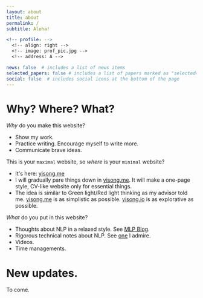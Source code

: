 ```yaml
---
layout: about
title: about
permalink: /
subtitle: Aloha!

<!-- profile: -->
  <!-- align: right -->
  <!-- image: prof_pic.jpg -->
  <!-- address: A -->

news: false  # includes a list of news items
selected_papers: false # includes a list of papers marked as "selected={true}"
social: false  # includes social icons at the bottom of the page
---
```


<!-- Write your biography here. Tell the world about yourself. Link to your favorite [subreddit](http://reddit.com). You can put a picture in, too. The code is already in, just name your picture `prof_pic.jpg` and put it in the `img/` folder.

Put your address / P.O. box / other info right below your picture. You can also disable any these elements by editing `profile` property of the YAML header of your `_pages/about.md`. Edit `_bibliography/papers.bib` and Jekyll will render your [publications page](/al-folio/publications/) automatically.

Link to your social media connections, too. This theme is set up to use [Font Awesome icons](http://fortawesome.github.io/Font-Awesome/) and [Academicons](https://jpswalsh.github.io/academicons/), like the ones below. Add your Facebook, Twitter, LinkedIn, Google Scholar, or just disable all of them. -->

# Why? Where? What?

*Why* do you make this website?
- Show my work. 
- Practice writing. Encourage myself to write more. 
- Communicate brave ideas. 

This is your `maximal` website, so *where* is your `minimal` website?
- It's here: [yisong.me](yisong.me)
- I will gradually pare things down in [yisong.me](yisong.me). It will make a one-page style, CV-like website only for essential things. 
- The idea is similar to Green light/Red light thinking as my advisor told me. [yisong.me](yisong.me) is as simplistic as possible. [yisong.io](yisong.io) is as explorative as possible. 

*What* do you put in this website?
- Thoughts about NLP in a relaxed style. See [MLP Blog](https://yisong.io/MLP/). 
- Rigorous technical notes about NLP. See [one](http://karlstratos.com/#notes) I admire. 
- Videos. 
- Time managements. 


# New updates.

To come. 


